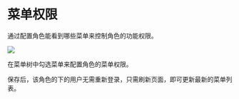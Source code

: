 # 菜单权限
通过配置角色能看到哪些菜单来控制角色的功能权限。

![](https://tcs-devops.aliyuncs.com/storage/1134b4a5d5637fa87a42cd9e0b5de94781cf?Signature=eyJhbGciOiJIUzI1NiIsInR5cCI6IkpXVCJ9.eyJBcHBJRCI6IjVlNzQ4MmQ2MjE1MjJiZDVjN2Y5YjMzNSIsIl9hcHBJZCI6IjVlNzQ4MmQ2MjE1MjJiZDVjN2Y5YjMzNSIsIl9vcmdhbml6YXRpb25JZCI6IiIsImV4cCI6MTcxODA5NjE3NiwiaWF0IjoxNzE3NDkxMzc2LCJyZXNvdXJjZSI6Ii9zdG9yYWdlLzExMzRiNGE1ZDU2MzdmYTg3YTQyY2Q5ZTBiNWRlOTQ3ODFjZiJ9.aDHfXli6382beboYlp6FMjqtE27FlUBORrqjRdgXw7U&download=image.png "")

在菜单树中勾选菜单来配置角色的菜单权限。

保存后，该角色的下的用户无需重新登录，只需刷新页面，即可更新最新的菜单列表。